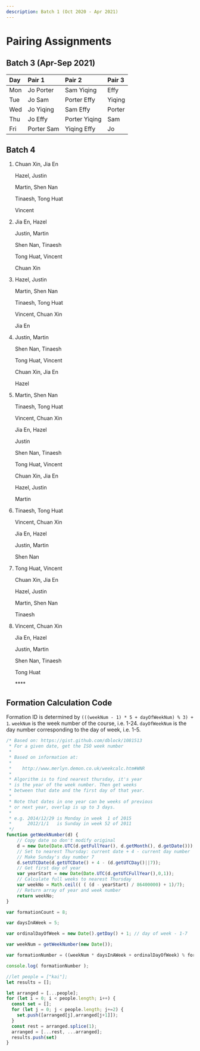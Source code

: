 ```yaml
---
description: Batch 1 (Oct 2020 - Apr 2021)
---
```


# Pairing Assignments

## Batch 3 \(Apr-Sep 2021\)

| Day | Pair 1 | Pair 2 | Pair 3 |
| :--- | :--- | :--- | :--- |
| Mon | Jo Porter | Sam Yiqing | Effy |
| Tue | Jo Sam | Porter Effy | Yiqing |
| Wed | Jo Yiqing | Sam Effy | Porter |
| Thu | Jo Effy | Porter Yiqing | Sam |
| Fri | Porter Sam | Yiqing Effy | Jo |

## Batch 4

1. Chuan Xin, Jia En

   Hazel, Justin

   Martin, Shen Nan

   Tinaesh, Tong Huat

   Vincent

2. Jia En, Hazel

   Justin, Martin

   Shen Nan, Tinaesh

   Tong Huat, Vincent

   Chuan Xin

3. Hazel, Justin

   Martin, Shen Nan

   Tinaesh, Tong Huat

   Vincent, Chuan Xin

   Jia En

4. Justin, Martin

   Shen Nan, Tinaesh

   Tong Huat, Vincent

   Chuan Xin, Jia En

   Hazel

5. Martin, Shen Nan

   Tinaesh, Tong Huat

   Vincent, Chuan Xin

   Jia En, Hazel

   Justin

   Shen Nan, Tinaesh

   Tong Huat, Vincent

   Chuan Xin, Jia En

   Hazel, Justin

   Martin

6. Tinaesh, Tong Huat

   Vincent, Chuan Xin

   Jia En, Hazel

   Justin, Martin

   Shen Nan

7. Tong Huat, Vincent

   Chuan Xin, Jia En

   Hazel, Justin

   Martin, Shen Nan

   Tinaesh

8. Vincent, Chuan Xin

   Jia En, Hazel

   Justin, Martin

   Shen Nan, Tinaesh

   Tong Huat

   \*\*\*\*

## Formation Calculation Code

Formation ID is determined by `(((weekNum - 1) * 5 + dayOfWeekNum) % 3) + 1`. `weekNum` is the week number of the course, i.e. 1-24. `dayOfWeekNum` is the day number corresponding to the day of week, i.e. 1-5.

```javascript
/* Based on: https://gist.github.com/dblock/1081513
 * For a given date, get the ISO week number
 *
 * Based on information at:
 *
 *    http://www.merlyn.demon.co.uk/weekcalc.htm#WNR
 *
 * Algorithm is to find nearest thursday, it's year
 * is the year of the week number. Then get weeks
 * between that date and the first day of that year.
 *
 * Note that dates in one year can be weeks of previous
 * or next year, overlap is up to 3 days.
 *
 * e.g. 2014/12/29 is Monday in week  1 of 2015
 *      2012/1/1   is Sunday in week 52 of 2011
 */
function getWeekNumber(d) {
    // Copy date so don't modify original
    d = new Date(Date.UTC(d.getFullYear(), d.getMonth(), d.getDate()));
    // Set to nearest Thursday: current date + 4 - current day number
    // Make Sunday's day number 7
    d.setUTCDate(d.getUTCDate() + 4 - (d.getUTCDay()||7));
    // Get first day of year
    var yearStart = new Date(Date.UTC(d.getUTCFullYear(),0,1));
    // Calculate full weeks to nearest Thursday
    var weekNo = Math.ceil(( ( (d - yearStart) / 86400000) + 1)/7);
    // Return array of year and week number
    return weekNo;
}

var formationCount = 8;

var daysInAWeek = 5; 

var ordinalDayOfWeek = new Date().getDay() + 1; // day of week - 1-7

var weekNum = getWeekNumber(new Date());

var formationNumber = ((weekNum * daysInAWeek + ordinalDayOfWeek) % formationCount);

console.log( formationNumber );
```

```javascript
//let people = ["kai"];
let results = [];

let arranged = [...people]; 
for (let i = 0; i < people.length; i++) {
  const set = [];
  for (let j = 0; j < people.length; j+=2) {
    set.push([arranged[j],arranged[j+1]]);
  }
  const rest = arranged.splice(1);
  arranged = [...rest, ...arranged];
  results.push(set)
}
```

